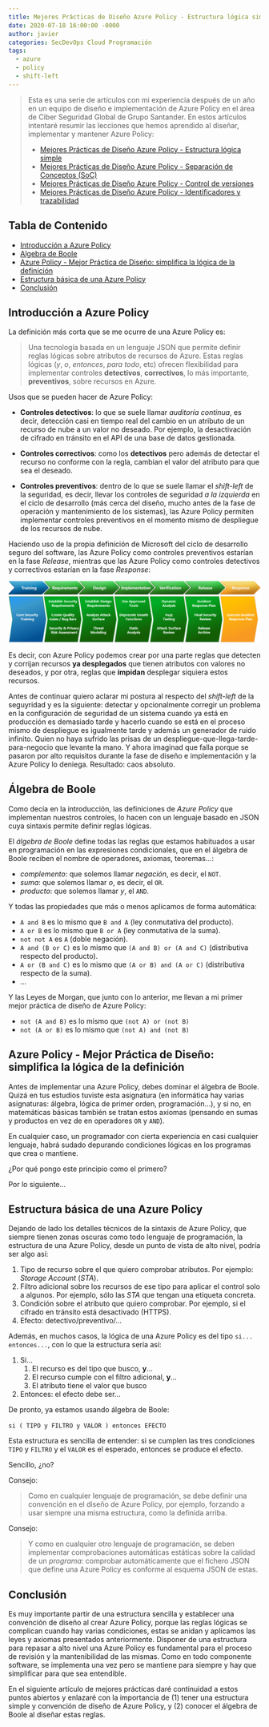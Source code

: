 ```yaml
---
title: Mejores Prácticas de Diseño Azure Policy - Estructura lógica simple
date: 2020-07-18 16:00:00 -0000
author: javier
categories: SecDevOps Cloud Programación
tags:
  - azure
  - policy
  - shift-left
---
```


> Esta es una serie de artículos con mi experiencia después de un año en un equipo de diseño e implementación de Azure Policy en el área de Ciber Seguridad Global de Grupo Santander. En estos artículos intentaré resumir las lecciones que hemos aprendido al diseñar, implementar y mantener Azure Policy:
>
> * [Mejores Prácticas de Diseño Azure Policy - Estructura lógica simple](/2020/07/18/azure-policy-design-best-practices-1/)
> * [Mejores Prácticas de Diseño Azure Policy - Separación de Conceptos (SoC)](/2020/07/20/azure-policy-design-best-practices-2/)
> * [Mejores Prácticas de Diseño Azure Policy - Control de versiones](/2020/07/26/azure-policy-design-best-practices-3/)
> * [Mejores Prácticas de Diseño Azure Policy - Identificadores y trazabilidad](/2020/08/02/azure-policy-design-best-practices-4/)

## Tabla de Contenido

* [Introducción a Azure Policy](#introducción-a-azure-policy)
* [Algebra de Boole](#álgebra-de-boole)
* [Azure Policy - Mejor Práctica de Diseño: simplifica la lógica de la definición](#azure-policy---mejor-práctica-de-diseño-simplifica-la-lógica-de-la-definición)
* [Estructura básica de una Azure Policy](#estructura-básica-de-una-azure-policy)
* [Conclusión](#conclusión)

## Introducción a Azure Policy

La definición más corta que se me ocurre de una Azure Policy es:

> Una tecnología basada en un lenguaje JSON que permite definir reglas lógicas sobre atributos de recursos de Azure. Estas reglas lógicas (*y*, *o*, *entonces*, *para todo*, etc) ofrecen flexibilidad para implementar controles **detectivos**, **correctivos**, lo más importante, **preventivos**, sobre recursos en Azure.

Usos que se pueden hacer de Azure Policy:

* **Controles detectivos**: lo que se suele llamar *auditoría continua*, es decir, detección casi en tiempo real del cambio en un atributo de un recurso de nube a un valor no deseado. Por ejemplo, la desactivación de cifrado en tránsito en el API de una base de datos gestionada.

* **Controles correctivos**: como los **detectivos** pero además de detectar el recurso no conforme con la regla, cambian el valor del atributo para que sea el deseado.

* **Controles preventivos**: dentro de lo que se suele llamar el *shift-left* de la seguridad, es decir, llevar los controles de seguridad *a la izquierda* en el ciclo de desarrollo (más cerca del diseño, mucho antes de la fase de operación y mantenimiento de los sistemas), las Azure Policy permiten implementar controles preventivos en el momento mismo de despliegue de los recursos de nube.

Haciendo uso de la propia definición de Microsoft del ciclo de desarrollo seguro del software, las Azure Policy como controles preventivos estarían en la fase *Release*, mientras que las Azure Policy como controles detectivos y correctivos estarían en la fase *Response*:

![The Microsoft Security Development Lifecycle - Simplified](/static/img/microsoft-sdl-simplified.png "The Microsoft Security Development Lifecycle - Simplified")

Es decir, con Azure Policy podemos crear por una parte reglas que detecten y corrijan recursos **ya desplegados** que tienen atributos con valores no deseados, y por otra, reglas que **impidan** desplegar siquiera estos recursos.

Antes de continuar quiero aclarar mi postura al respecto del *shift-left* de la seguyridad y es la siguiente: detectar y opcionalmente corregir un problema en la configuración de seguridad de un sistema cuando ya está en producción es demasiado tarde y hacerlo cuando se está en el proceso mismo de despliegue es igualmente tarde y además un generador de ruido infinito. Quien no haya sufrido las prisas de un despliegue-que-llega-tarde-para-negocio que levante la mano. Y ahora imaginad que falla porque se pasaron por alto requisitos durante la fase de diseño e implementación y la Azure Policy lo deniega. Resultado: caos absoluto.

## Álgebra de Boole

Como decía en la introducción, las definiciones de *Azure Policy* que implementan nuestros controles, lo hacen con un lenguaje basado en JSON cuya sintaxis permite definir reglas lógicas.

El *álgebra de Boole* define todas las reglas que estamos habituados a usar en programación en las expresiones condicionales, que en el álgebra de Boole reciben el nombre de operadores, axiomas, teoremas...:

* *complemento*: que solemos llamar *negación*, es decir, el `NOT`.
* *suma*: que solemos llamar *o*, es decir, el `OR`.
* *producto*: que solemos llamar *y*, el `AND`.

Y todas las propiedades que más o menos aplicamos de forma automática:

* `A and B` es lo mismo que `B and A` (ley conmutativa del producto).
* `A or B` es lo mismo que `B or A` (ley conmutativa de la suma).
* `not not A` es `A` (doble negación).
* `A and (B or C)` es lo mismo que `(A and B) or (A and C)` (distributiva respecto del producto).
* `A or (B and C)` es lo mismo que `(A or B) and (A or C)` (distributiva respecto de la suma).
* ...

Y las Leyes de Morgan, que junto con lo anterior, me llevan a mi primer mejor práctica de diseño de Azure Policy:

* `not (A and B)` es lo mismo que `(not A) or (not B)`
* `not (A or B)` es lo mismo que `(not A) and (not B)`

## Azure Policy - Mejor Práctica de Diseño: simplifica la lógica de la definición

Antes de implementar una Azure Policy, debes dominar el álgebra de Boole. Quizá en tus estudios tuviste esta asignatura (en informática hay varias asignaturas: álgebra, lógica de primer orden, programación...), y si no, en matemáticas básicas también se tratan estos axiomas (pensando en sumas y productos en vez de en operadores `OR` y `AND`).

En cualquier caso, un programador con cierta experiencia en casi cualquier lenguaje, habrá sudado depurando condiciones lógicas en los programas que crea o mantiene.

¿Por qué pongo este principio como el primero?

Por lo siguiente...

## Estructura básica de una Azure Policy

Dejando de lado los detalles técnicos de la sintaxis de Azure Policy, que siempre tienen zonas oscuras como todo lenguaje de programación, la estructura de una Azure Policy, desde un punto de vista de alto nivel, podría ser algo así:

1. Tipo de recurso sobre el que quiero comprobar atributos. Por ejemplo: *Storage Account* (*STA*).
1. Filtro adicional sobre los recursos de ese tipo para aplicar el control solo a algunos. Por ejemplo, sólo las *STA* que tengan una etiqueta concreta.
1. Condición sobre el atributo que quiero comprobar. Por ejemplo, si el cifrado en tránsito está desactivado (HTTPS).
1. Efecto: detectivo/preventivo/...

Además, en muchos casos, la lógica de una Azure Policy es del tipo `si... entonces...`, con lo que la estructura sería así:

1. Si...
   1. El recurso es del tipo que busco, **y**...
   1. El recurso cumple con el filtro adicional, **y**...
   1. El atributo tiene el valor que busco
1. Entonces: el efecto debe ser...

De pronto, ya estamos usando álgebra de Boole:

`si ( TIPO y FILTRO y VALOR ) entonces EFECTO`

Esta estructura es sencilla de entender: si se cumplen las tres condiciones `TIPO` y `FILTRO` y el `VALOR` es el esperado, entonces se produce el efecto.

Sencillo, ¿no?

Consejo:
> Como en cualquier lenguaje de programación, se debe definir una convención en el diseño de Azure Policy, por ejemplo, forzando a usar siempre una misma estructura, como la definida arriba.

Consejo:
> Y como en cualquier otro lenguaje de programación, se deben implementar comprobaciones automáticas estáticas sobre la calidad de un *programa*: comprobar automáticamente que el fichero JSON que define una Azure Policy es conforme al esquema JSON de estas.

## Conclusión

Es muy importante partir de una estructura sencilla y establecer una convención de diseño al crear Azure Policy, porque las reglas lógicas se complican cuando hay varias condiciones, estas se anidan y aplicamos las leyes y axiomas presentados anteriormente. Disponer de una estructura para repasar a alto nivel una Azure Policy es fundamental para el proceso de revisión y la mantenibilidad de las mismas. Como en todo componente software, se implementa una vez pero se mantiene para siempre y hay que simplificar para que sea entendible.

En el siguiente artículo de mejores prácticas daré continuidad a estos puntos abiertos y enlazaré con la importancia de (1) tener una estructura simple y convención de diseño de Azure Policy, y (2) conocer el álgebra de Boole al diseñar estas reglas.
